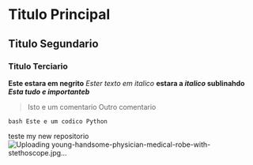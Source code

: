# Titulo Principal
## Titulo Segundario
### Titulo Terciario

**Este estara em negrito**
*Ester texto em italico*
**estara a *italico* sublinahdo**
***Esta tudo e importanteb***
>Isto e um comentario
>Outro comentario

`bash Este e um codico Python`

teste my new repositorio
![Uploading young-handsome-physician-medical-robe-with-stethoscope.jpg…]()
